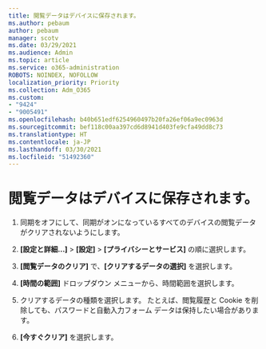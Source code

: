 ```yaml
---
title: 閲覧データはデバイスに保存されます。
ms.author: pebaum
author: pebaum
manager: scotv
ms.date: 03/29/2021
ms.audience: Admin
ms.topic: article
ms.service: o365-administration
ROBOTS: NOINDEX, NOFOLLOW
localization_priority: Priority
ms.collection: Adm_O365
ms.custom:
- "9424"
- "9005491"
ms.openlocfilehash: b40b651edf6254960497b20fa26ef06a9ec0963d
ms.sourcegitcommit: bef118c00aa397cd6d8941d403fe9cfa49dd8c73
ms.translationtype: HT
ms.contentlocale: ja-JP
ms.lasthandoff: 03/30/2021
ms.locfileid: "51492360"
---
```

# <a name="clear-the-browsing-data-stored-on-your-computer"></a>閲覧データはデバイスに保存されます。

1. 同期をオフにして、同期がオンになっているすべてのデバイスの閲覧データがクリアされないようにします。

1. **[設定と詳細...]** > **[設定]** > **[プライバシーとサービス]** の順に選択します。

1. **[閲覧データのクリア]** で、**[クリアするデータの選択]** を選択します。

1. **[時間の範囲]** ドロップダウン メニューから、時間範囲を選択します。

1. クリアするデータの種類を選択します。 たとえば、閲覧履歴と Cookie を削除しても、パスワードと自動入力フォーム データは保持したい場合があります。

1. **[今すぐクリア]** を選択します。
